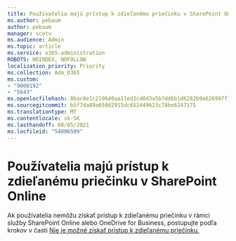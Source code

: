 ```yaml
---
title: Používatelia majú prístup k zdieľanému priečinku v SharePoint Online
ms.author: pebaum
author: pebaum
manager: scotv
ms.audience: Admin
ms.topic: article
ms.service: o365-administration
ROBOTS: NOINDEX, NOFOLLOW
localization_priority: Priority
ms.collection: Adm_O365
ms.custom:
- "9000192"
- "5643"
ms.openlocfilehash: 8bac8e1c219640aa11ed3cd0d3a5b7dd6b1d6282b9a626997f18431b037d2cdb
ms.sourcegitcommit: b5f7da89a650d2915dc652449623c78be6247175
ms.translationtype: MT
ms.contentlocale: sk-SK
ms.lasthandoff: 08/05/2021
ms.locfileid: "54006509"
---
```

# <a name="users-cant-access-a-shared-folder-in-sharepoint-online"></a>Používatelia majú prístup k zdieľanému priečinku v SharePoint Online

Ak používatelia nemôžu získať prístup k zdieľanému priečinku v rámci služby SharePoint Online alebo OneDrive for Business, postupujte podľa krokov v časti [Nie je možné získať prístup k zdieľanému priečinku.](https://docs.microsoft.com/sharepoint/troubleshoot/sharing-and-permissions/cannot-access-shared-folder)
